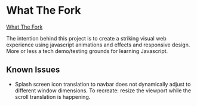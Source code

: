 # What The Fork

[What The Fork](https://adamcockell1.github.io/what-the-fork/)

The intention behind this project is to create a striking visual web experience using javascript animations and effects and responsive design. More or less a tech demo/testing grounds for learning Javascript.

## Known Issues

-   Splash screen icon translation to navbar does not dynamically adjust to different window dimensions. To recreate: resize the viewport while the scroll translation is happening.
